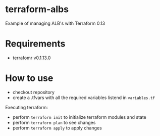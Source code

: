 # terraform-albs
Example of managing ALB's with Terraform 0.13

# Requirements

- terrafomr v0.1.13.0

# How to use

- checkout repository
- create a .tfvars with all the required variables listend in `variables.tf`

Executing terraform:

- perform `terraform init` to initialize terraform modules and state
- perform `terraform plan` to see changes
- perform `terraform apply` to apply changes
